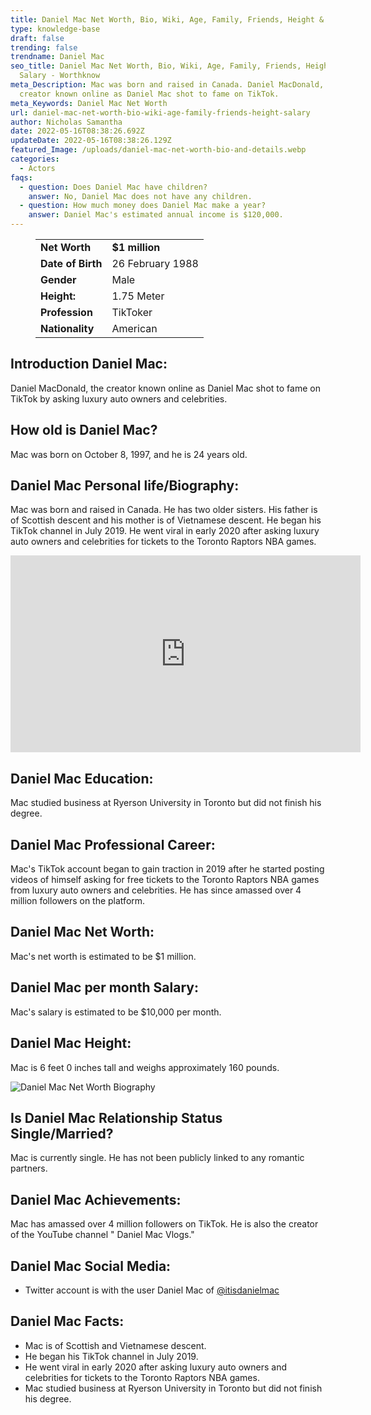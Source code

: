```yaml
---
title: Daniel Mac Net Worth, Bio, Wiki, Age, Family, Friends, Height & Salary
type: knowledge-base
draft: false
trending: false
trendname: Daniel Mac
seo_title: Daniel Mac Net Worth, Bio, Wiki, Age, Family, Friends, Height &
  Salary - Worthknow
meta_Description: Mac was born and raised in Canada. Daniel MacDonald, the
  creator known online as Daniel Mac shot to fame on TikTok.
meta_Keywords: Daniel Mac Net Worth
url: daniel-mac-net-worth-bio-wiki-age-family-friends-height-salary
author: Nicholas Samantha
date: 2022-05-16T08:38:26.692Z
updateDate: 2022-05-16T08:38:26.129Z
featured_Image: /uploads/daniel-mac-net-worth-bio-and-details.webp
categories:
  - Actors
faqs:
  - question: Does Daniel Mac have children?
    answer: No, Daniel Mac does not have any children.
  - question: How much money does Daniel Mac make a year?
    answer: Daniel Mac's estimated annual income is $120,000.
---
```

<figure class="wp-block-table is-style-stripes">
  <table>
    <tbody>
      <tr>
        <td>
          <strong>Net Worth</strong>
        </td>
        <td>
          <strong>$1 million</strong>
        </td>
      </tr>
      <tr>
        <td>
          <strong>Date of Birth</strong>
        </td>
        <td>26 February  1988</td>
      </tr>
      <tr>
        <td>
          <strong>Gender</strong>
        </td>
        <td>Male</td>
      </tr>
      <tr>
        <td>
          <strong>Height:</strong>
        </td>
        <td>1.75 Meter</td>
      </tr>
      <tr>
        <td>
          <strong>Profession</strong>
        </td>
        <td>TikToker</td>
      </tr>
      <tr>
        <td>
          <strong>Nationality</strong>
        </td>
        <td>American</td>
      </tr>
    </tbody>
  </table>
</figure>

## **Introduction Daniel Mac:**

Daniel MacDonald, the creator known online as Daniel Mac shot to fame on TikTok by asking luxury auto owners and celebrities.

## **How old is Daniel Mac?**

Mac was born on October 8, 1997, and he is 24 years old.

## **Daniel Mac Personal life/Biography:**

Mac was born and raised in Canada. He has two older sisters. His father is of Scottish descent and his mother is of Vietnamese descent. He began his TikTok channel in July 2019. He went viral in early 2020 after asking luxury auto owners and celebrities for tickets to the Toronto Raptors NBA games.

<iframe width="560" height="315" src="https://www.youtube.com/embed/42D_yXVlmuU" title="YouTube video player" frameborder="0" allow="accelerometer; autoplay; clipboard-write; encrypted-media; gyroscope; picture-in-picture" allowfullscreen></iframe>

## **Daniel Mac Education:**

Mac studied business at Ryerson University in Toronto but did not finish his degree.

## **Daniel Mac Professional Career:**

Mac's TikTok account began to gain traction in 2019 after he started posting videos of himself asking for free tickets to the Toronto Raptors NBA games from luxury auto owners and celebrities. He has since amassed over 4 million followers on the platform.

## **Daniel Mac Net Worth:**

Mac's net worth is estimated to be $1 million.

## **Daniel Mac per month Salary:**

Mac's salary is estimated to be $10,000 per month.

## **Daniel Mac Height:**

Mac is 6 feet 0 inches tall and weighs approximately 160 pounds.

![Daniel Mac Net Worth Biography](/uploads/daniel-mac-net-worth.webp)

## **Is Daniel Mac Relationship Status Single/Married?**

Mac is currently single. He has not been publicly linked to any romantic partners.

## **Daniel Mac Achievements:**

Mac has amassed over 4 million followers on TikTok. He is also the creator of the YouTube channel " Daniel Mac Vlogs."

## **Daniel Mac Social Media:**

* Twitter account is with the user Daniel Mac of <a href="https://twitter.com/itisdanielmac" target="_blank" rel="nofollow" rel="noopener">@itisdanielmac</a>

## **Daniel Mac Facts:**

* Mac is of Scottish and Vietnamese descent.
* He began his TikTok channel in July 2019.
* He went viral in early 2020 after asking luxury auto owners and celebrities for tickets to the Toronto Raptors NBA games.
* Mac studied business at Ryerson University in Toronto but did not finish his degree.